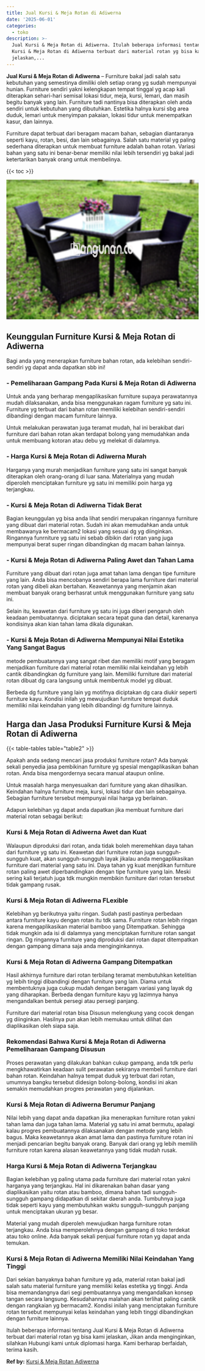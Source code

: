 ```yaml
---
title: Jual Kursi & Meja Rotan di Adiwerna
date: '2025-06-01'
categories:
  - toko
description: >-
  Jual Kursi & Meja Rotan di Adiwerna. Itulah beberapa informasi tentang Jual
  Kursi & Meja Rotan di Adiwerna terbuat dari material rotan yg bisa kami
  jelaskan,...
---
```


**Jual Kursi & Meja Rotan di Adiwerna** – Furniture bakal jadi salah satu kebutuhan yang semestinya dimiliki oleh setiap orang yg sudah mempunyai hunian. Furniture sendiri yakni kelengkapan tempat tinggal yg acap kali diterapkan sehari-hari semisal lokasi tidur, meja, kursi, lemari, dan masih begitu banyak yang lain. Furniture tadi nantinya bisa diterapkan oleh anda sendiri untuk kebutuhan yang dibutuhkan. Estetika halnya kursi sbg area duduk, lemari untuk menyimpan pakaian, lokasi tidur untuk menempatkan kasur, dan lainnya.

Furniture dapat terbuat dari beragam macam bahan, sebagian diantaranya seperti kayu, rotan, besi, dan lain sebagainya. Salah satu material yg paling sederhana diterapkan untuk membuat furniture adalah bahan rotan. Variasi bahan yang satu ini benar-benar memiliki nilai lebih tersendiri yg bakal jadi ketertarikan banyak orang untuk membelinya.

{{< toc >}}

![Jual Kursi & Meja Rotan di Adiwerna](/images/kursi-meja-rotan-murah46.png)

## Keunggulan Furniture Kursi & Meja Rotan di Adiwerna

Bagi anda yang menerapkan furniture bahan rotan, ada kelebihan sendiri-sendiri yg dapat anda dapatkan sbb ini!

### \- Pemeliharaan Gampang Pada Kursi & Meja Rotan di Adiwerna

Untuk anda yang berharap mengaplikasikan furniture supaya perawatannya mudah dilaksanakan, anda bisa menggunakan ragam furniture yg satu ini. Furniture yg terbuat dari bahan rotan memiliki kelebihan sendiri-sendiri dibandingi dengan macam furniture lainnya.

Untuk melakukan perawatan juga teramat mudah, hal ini berakibat dari furniture dari bahan rotan akan terdapat bolong yang memudahkan anda untuk membuang kotoran atau debu yg melekat di dalamnya.

### \- Harga Kursi & Meja Rotan di Adiwerna Murah

Harganya yang murah menjadikan furniture yang satu ini sangat banyak diterapkan oleh orang-orang di luar sana. Materialnya yang mudah diperoleh menciptakan furniture yg satu ini memiliki poin harga yg terjangkau.

### \- Kursi & Meja Rotan di Adiwerna Tidak Berat

Bagian keunggulan yg bisa anda lihat sendiri merupakan ringannya furniture yang dibuat dari material rotan. Sudah ini akan memudahkan anda untuk membawanya ke bermacam2 lokasi yang sesuai dg yg diinginkan. Ringannya funrniture yg satu ini sebab dibikin dari rotan yang juga mempunyai berat super ringan dibandingkan dg macam bahan lainnya.

### \- Kursi & Meja Rotan di Adiwerna Paling Awet dan Tahan Lama

Furniture yang dibuat dari rotan juga amat tahan lama dengan tipe furniture yang lain. Anda bisa mencobanya sendiri berapa lama furniture dari material rotan yang dibeli akan bertahan. Keawetannya yang menjamin akan membuat banyak orang berhasrat untuk menggunakan furniture yang satu ini.

Selain itu, keawetan dari furniture yg satu ini juga diberi pengaruh oleh keadaan pembuatannya. diciptakan secara tepat guna dan detail, karenanya kondisinya akan kian tahan lama dikala digunakan.

### \- Kursi & Meja Rotan di Adiwerna Mempunyai Nilai Estetika Yang Sangat Bagus

metode pembuatannya yang sangat ribet dan memiliki motif yang beragam menjadikan furniture dari material rotan memiliki nilai keindahan yg lebih cantik dibandingkan dg furniture yang lain. Memiliki furniture dari material rotan dibuat dg cara langsung untuk membentuk model yg dibuat.

Berbeda dg furniture yang lain yg motifnya diciptakan dg cara diukir seperti furniture kayu. Kondisi inilah yg mewujudkan furniture tempat duduk memiliki nilai keindahan yang lebih dibandingi dg furniture lainnya.

## Harga dan Jasa Produksi Furniture Kursi & Meja Rotan di Adiwerna

{{< table-tables table="table2" >}}

Apakah anda sedang mencari jasa produksi furniture rotan? Ada banyak sekali penyedia jasa pembikinan furniture yg spesial mengaplikasikan bahan rotan. Anda bisa mengordernya secara manual ataupun online.

Untuk masalah harga menyesuaikan dari furniture yang akan dihasilkan. Keindahan halnya furniture meja, kursi, lokasi tidur dan lain sebagainya. Sebagian furniture tersebut mempunyai nilai harga yg berlainan.

Adapun kelebihan yg dapat anda dapatkan jika membuat furniture dari material rotan sebagai berikut:

### Kursi & Meja Rotan di Adiwerna Awet dan Kuat

Walaupun diproduksi dari rotan, anda tidak boleh meremehkan daya tahan dari furniture yg satu ini. Keawetan dari furniture rotan juga sungguh-sungguh kuat, akan sungguh-sungguh layak jikalau anda mengaplikasikan furniture dari material yang satu ini. Daya tahan yg kuat menjdikan furniture rotan paling awet diperbandingkan dengan tipe furniture yang lain. Meski sering kali terjatuh juga tdk mungkin membikin furniture dari rotan tersebut tidak gampang rusak.

### Kursi & Meja Rotan di Adiwerna FLexible

Kelebihan yg berikutnya yaitu ringan. Sudah pasti pastinya perbedaan antara furniture kayu dengan rotan itu tdk sama. Furniture rotan lebih ringan karena mengaplikasikan material bamboo yang Ditempatkan. Sehingga tidak mungkin ada isi di dalamnya yang menciptakan furniture rotan sangat ringan. Dg ringannya furniture yang diproduksi dari rotan dapat ditempatkan dengan gampang dimana saja anda menginginkannya.

### Kursi & Meja Rotan di Adiwerna Gampang Ditempatkan

Hasil akhirnya furniture dari rotan terbilang teramat membutuhkan ketelitian yg lebih tinggi dibandingi dengan furniture yang lain. Diama untuk membentuknya juga cukup mudah dengan beragam variasi yang layak dg yang diharapkan. Berbeda dengan furniture kayu yg lazimnya hanya mengandalkan bentuk persegi atau persegi panjang.

Furniture dari material rotan bisa Disusun melengkung yang cocok dengan yg diinginkan. Hasilnya pun akan lebih memukau untuk dilihat dan diaplikasikan oleh siapa saja.

### Rekomendasi Bahwa Kursi & Meja Rotan di Adiwerna Pemeliharaan Gampang Disusun

Proses perawatan yang dilakukan bahkan cukup gampang, anda tdk perlu mengkhawatirkan keadaan sulit perawatan sekiranya membeli furniture dari bahan rotan. Keindahan halnya tempat duduk yg terbuat dari rotan, umumnya bangku tersebut didesign bolong-bolong, kondisi ini akan semakin memudahkan progres perawatan yang dijalankan.

### Kursi & Meja Rotan di Adiwerna Berumur Panjang

Nilai lebih yang dapat anda dapatkan jika menerapkan furniture rotan yakni tahan lama dan juga tahan lama. Material yg satu ini amat bermutu, apalagi kalau progres pembuatannya dilaksanakan dengan metode yang lebih bagus. Maka keawetannya akan amat lama dan pastinya furniture rotan ini menjadi pencarian begitu banyak orang. Banyak dari orang yg lebih memilih furniture rotan karena alasan keawetannya yang tidak mudah rusak.

### Harga Kursi & Meja Rotan di Adiwerna Terjangkau

Bagian kelebihan yg paling utama pada furniture dari material rotan yakni harganya yang terjangkau. Hal ini dikarenakan bahan dasar yang diaplikasikan yaitu rotan atau bamboo, dimana bahan tadi sungguh-sungguh gampang didapatkan di sekitar daerah anda. Tumbuhnya juga tidak seperti kayu yang membutuhkan waktu sungguh-sungguh panjang untuk menciptakan ukuran yg besar.

Material yang mudah diperoleh mewujudkan harga furniture rotan terjangkau. Anda bisa memperolehnya dengan gampang di toko terdekat atau toko online. Ada banyak sekali penjual furniture rotan yg dapat anda temukan.

### Kursi & Meja Rotan di Adiwerna Memiliki Nilai Keindahan Yang Tinggi

Dari sekian banyaknya bahan furniture yg ada, material rotan bakal jadi salah satu material furniture yang memiliki kelas estetika yg tinggi. Anda bisa memandangnya dari segi pembuatannya yang mengandalkan konsep tangan secara langsung. Kesudahannya malahan akan terlihat paling cantik dengan rangkaian yg bermacam2. Kondisi inilah yang menciptakan furniture rotan tersebut mempunyai kelas keindahan yang lebih tinggi dibandingkan dengan furniture lainnya.

Itulah beberapa informasi tentang Jual Kursi & Meja Rotan di Adiwerna terbuat dari material rotan yg bisa kami jelaskan, Jikan anda menginginkan, silahkan Hubungi kami untuk diplomasi harga. Kami berharap berfaidah, terima kasih.

**Ref by:** [Kursi & Meja Rotan Adiwerna](https://id.wikipedia.org/wiki/Kursi)
